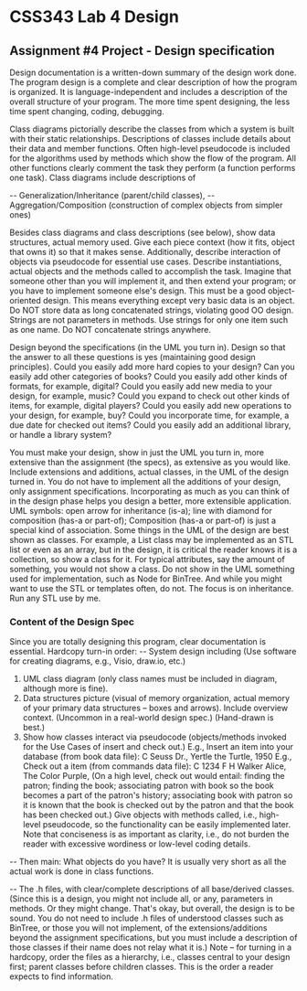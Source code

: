 # CSS343 Lab 4 Design
## Assignment #4 Project - Design specification
Design documentation is a written-down summary of the design work done. The program design is a complete and clear description of how the program is organized. It is language-independent and includes a description of the overall structure of your program. The more time spent designing, the less time spent changing, coding, debugging.

Class diagrams pictorially describe the classes from which a system is built with their static relationships. Descriptions of classes include details about their data and member functions. Often high-level pseudocode is included for the algorithms used by methods which show the flow of the program. All other functions clearly comment the task they perform (a function performs one task). Class diagrams include descriptions of

-- Generalization/Inheritance (parent/child classes),
-- Aggregation/Composition (construction of complex objects from simpler ones)

Besides class diagrams and class descriptions (see below), show data structures, actual memory used. Give each piece context (how it fits, object that owns it) so that it makes sense. Additionally, describe interaction of objects via pseudocode for essential use cases. Describe instantiations, actual objects and the methods called to accomplish the task. Imagine that someone other than you will implement it, and then extend your program; or you have to implement someone else's design. This must be a good object-oriented design. This means everything except very basic data is an object. Do NOT store data as long concatenated strings, violating good OO design. Strings are not parameters in methods. Use strings for only one item such as one name. Do NOT concatenate strings anywhere.

Design beyond the specifications (in the UML you turn in). Design so that the answer to all these questions is yes (maintaining good design principles). Could you easily add more hard copies to your design? Can you easily add other categories of books? Could you easily add other kinds of formats, for example, digital? Could you easily add new media to your design, for example, music? Could you expand to check out other kinds of items, for example, digital players? Could you easily add new operations to your design, for example, buy? Could you incorporate time, for example, a due date for checked out items? Could you easily add an additional library, or handle a library system?

You must make your design, show in just the UML you turn in, more extensive than the assignment (the specs), as extensive as you would like. Include extensions and additions, actual classes, in the UML of the design turned in. You do not have to implement all the additions of your design, only assignment specifications. Incorporating as much as you can think of in the design phase helps you design a better, more extensible application.
UML symbols: open arrow for inheritance (is-a); line with diamond for composition (has-a or part-of); Composition (has-a or part-of) is just a special kind of association. Some things in the UML of the design are best shown as classes. For example, a List class may be implemented as an STL list or even as an array, but in the design, it is critical the reader knows it is a collection, so show a class for it. For typical attributes, say the amount of something, you would not show a class. Do not show in the UML something used for implementation, such as Node for BinTree. And while you might want to use the STL or templates often, do not. The focus is on inheritance. Run any STL use by me.

### Content of the Design Spec
Since you are totally designing this program, clear documentation is essential. Hardcopy turn-in order: -- System design including (Use software for creating diagrams, e.g., Visio, draw.io, etc.)
1. UML class diagram (only class names must be included in diagram, although more is fine).
2. Data structures picture (visual of memory organization, actual memory of your primary data structures –
boxes and arrows). Include overview context. (Uncommon in a real-world design spec.) (Hand-drawn is best.) 
3. Show how classes interact via pseudocode (objects/methods invoked for the Use Cases of insert and check out.)
E.g., Insert an item into your database (from book data file): C Seuss Dr., Yertle the Turtle, 1950
E.g., Check out a item (from commands data file): C 1234 F H Walker Alice, The Color Purple, (On a high level, check out would entail: finding the patron; finding the book; associating patron with book so the book becomes a part of the patron's history; associating book with patron so it is known that the book is checked out by the patron and that the book has been checked out.) Give objects with methods called, i.e., high- level pseudocode, so the functionality can be easily implemented later. Note that conciseness is as important as clarity, i.e., do not burden the reader with excessive wordiness or low-level coding details.

-- Then main: What objects do you have? It is usually very short as all the actual work is done in class functions.

-- The .h files, with clear/complete descriptions of all base/derived classes. (Since this is a design, you might not include all, or any, parameters in methods. Or they might change. That's okay, but overall, the design is to be sound. You do not need to include .h files of understood classes such as BinTree, or those you will not implement, of the extensions/additions beyond the assignment specifications, but you must include a description of those classes if their name does not relay what it is.) Note – for turning in a hardcopy, order the files as a hierarchy, i.e., classes central to your design first; parent classes before children classes. This is the order a reader expects to find information.
